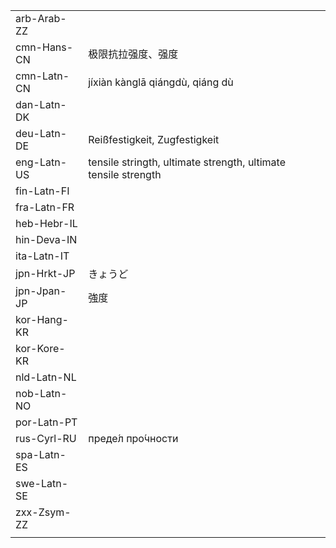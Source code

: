 | | | |
|-|-|-|
| arb-Arab-ZZ |  |  |
| cmn-Hans-CN | 极限抗拉强度、强度 |  |
| cmn-Latn-CN | jíxiàn kànglā qiángdù, qiáng dù |  |
| dan-Latn-DK |  |  |
| deu-Latn-DE | Reißfestigkeit, Zugfestigkeit |  |
| eng-Latn-US | tensile stringth, ultimate strength, ultimate tensile strength |  |
| fin-Latn-FI |  |  |
| fra-Latn-FR |  |  |
| heb-Hebr-IL |  |  |
| hin-Deva-IN |  |  |
| ita-Latn-IT |  |  |
| jpn-Hrkt-JP | きょうど |  |
| jpn-Jpan-JP | 強度 |  |
| kor-Hang-KR |  |  |
| kor-Kore-KR |  |  |
| nld-Latn-NL |  |  |
| nob-Latn-NO |  |  |
| por-Latn-PT |  |  |
| rus-Cyrl-RU | преде́л про́чности |  |
| spa-Latn-ES |  |  |
| swe-Latn-SE |  |  |
| zxx-Zsym-ZZ |  |  |
|  |  |  |
